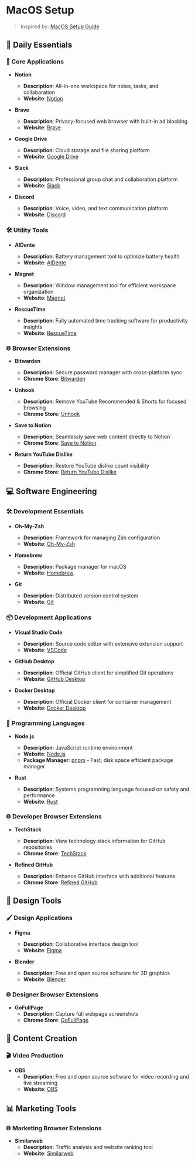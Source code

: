 # MacOS Setup

> Inspired by: [MacOS Setup Guide](https://www.youtube.com/watch?v=Kft9Y33oc2I&list=WL&index=2)

## 🎯 Daily Essentials

### 📱 Core Applications
- **Notion**
  - **Description**: All-in-one workspace for notes, tasks, and collaboration
  - **Website**: [Notion](https://www.notion.so/)

- **Brave**
  - **Description**: Privacy-focused web browser with built-in ad blocking
  - **Website**: [Brave](https://brave.com/)

- **Google Drive**
  - **Description**: Cloud storage and file sharing platform
  - **Website**: [Google Drive](https://www.google.com/intl/en/drive/)

- **Slack**
  - **Description**: Professional group chat and collaboration platform
  - **Website**: [Slack](https://slack.com/)

- **Discord**
  - **Description**: Voice, video, and text communication platform
  - **Website**: [Discord](https://discord.com/)

### 🛠️ Utility Tools
- **AlDente**
  - **Description**: Battery management tool to optimize battery health
  - **Website**: [AlDente](https://apphousekitchen.com/)

- **Magnet**
  - **Description**: Window management tool for efficient workspace organization
  - **Website**: [Magnet](https://magnet.crowdcafe.com/)

- **RescueTime**
  - **Description**: Fully automated time tracking software for productivity insights
  - **Website**: [RescueTime](https://www.rescuetime.com/)

### 🌐 Browser Extensions
- **Bitwarden**
  - **Description**: Secure password manager with cross-platform sync
  - **Chrome Store**: [Bitwarden](https://chromewebstore.google.com/detail/bitwarden-password-manage/nngceckbapebfimnlniiiahkandclblb)

- **Unhook**
  - **Description**: Remove YouTube Recommended & Shorts for focused browsing
  - **Chrome Store**: [Unhook](https://chromewebstore.google.com/detail/unhook-remove-youtube-rec/khncfooichmfjbepaaaebmommgaepoid)

- **Save to Notion**
  - **Description**: Seamlessly save web content directly to Notion
  - **Chrome Store**: [Save to Notion](https://chromewebstore.google.com/detail/save-to-notion/ldmmifpegigmeammaeckplhnjbbpccmm)

- **Return YouTube Dislike**
  - **Description**: Restore YouTube dislike count visibility
  - **Chrome Store**: [Return YouTube Dislike](https://chromewebstore.google.com/detail/return-youtube-dislike/gebbhagfogifgggkldgodflihgfeippi)

## 💻 Software Engineering

### 🛠️ Development Essentials
- **Oh-My-Zsh**
  - **Description**: Framework for managing Zsh configuration
  - **Website**: [Oh-My-Zsh](https://ohmyz.sh/)

- **Homebrew**
  - **Description**: Package manager for macOS
  - **Website**: [Homebrew](https://brew.sh/)

- **Git**
  - **Description**: Distributed version control system
  - **Website**: [Git](https://www.git-scm.com/)

### 📦 Development Applications
- **Visual Studio Code**
  - **Description**: Source code editor with extensive extension support
  - **Website**: [VSCode](https://code.visualstudio.com/)

- **GitHub Desktop**
  - **Description**: Official GitHub client for simplified Git operations
  - **Website**: [GitHub Desktop](https://desktop.github.com/)

- **Docker Desktop**
  - **Description**: Official Docker client for container management
  - **Website**: [Docker Desktop](https://www.docker.com/)

### 🔧 Programming Languages
- **Node.js**
  - **Description**: JavaScript runtime environment
  - **Website**: [Node.js](https://nodejs.org/)
  - **Package Manager**: [pnpm](https://pnpm.io/) - Fast, disk space efficient package manager

- **Rust**
  - **Description**: Systems programming language focused on safety and performance
  - **Website**: [Rust](https://www.rust-lang.org/)

### 🌐 Developer Browser Extensions
- **TechStack**
  - **Description**: View technology stack information for GitHub repositories
  - **Chrome Store**: [TechStack](https://chromewebstore.google.com/detail/techstack-show-github-rep/lbhjnhabgddabnagncmcgomggeadlbhh)

- **Refined GitHub**
  - **Description**: Enhance GitHub interface with additional features
  - **Chrome Store**: [Refined GitHub](https://chromewebstore.google.com/detail/refined-github/hlepfoohegkhhmjieoechaddaejaokhf)

## 🎨 Design Tools

### 🖌️ Design Applications
- **Figma**
  - **Description**: Collaborative interface design tool
  - **Website**: [Figma](https://www.figma.com/)

- **Blender**
  - **Description**: Free and open source software for 3D graphics
  - **Website**: [Blender](https://www.blender.org/)

### 🌐 Designer Browser Extensions
- **GoFullPage**
  - **Description**: Capture full webpage screenshots
  - **Chrome Store**: [GoFullPage](https://chromewebstore.google.com/detail/gofullpage-full-page-scre/fdpohaocaechififmbbbbbknoalclacl)

## 🎥 Content Creation

### 🎬 Video Production
- **OBS**
  - **Description**: Free and open source software for video recording and live streaming
  - **Website**: [OBS](https://obsproject.com/)

## 📊 Marketing Tools

### 🌐 Marketing Browser Extensions
- **Similarweb**
  - **Description**: Traffic analysis and website ranking tool
  - **Website**: [Similarweb](https://www.similarweb.com/)
